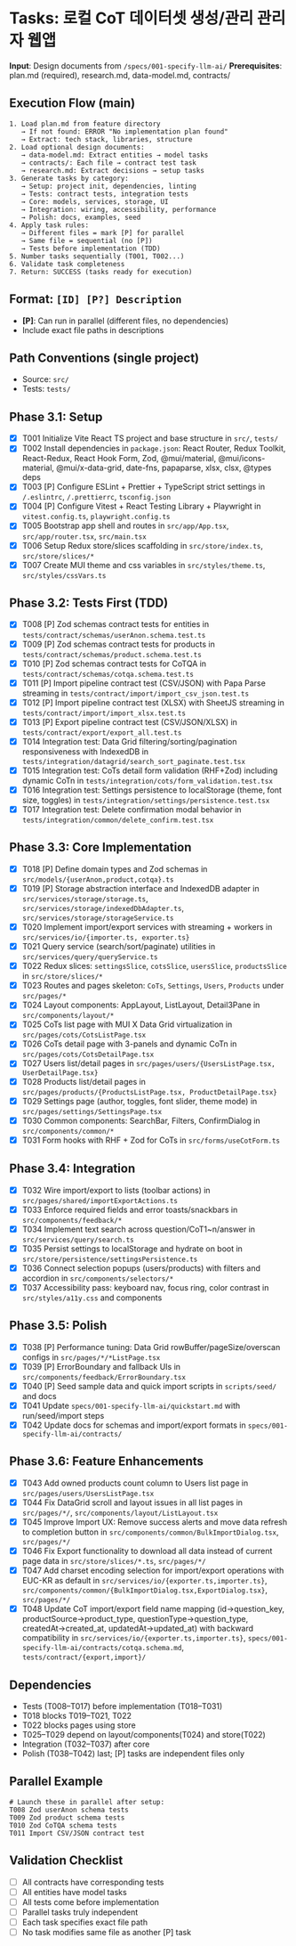 # Tasks: 로컬 CoT 데이터셋 생성/관리 관리자 웹앱

**Input**: Design documents from `/specs/001-specify-llm-ai/`
**Prerequisites**: plan.md (required), research.md, data-model.md, contracts/

## Execution Flow (main)
```
1. Load plan.md from feature directory
   → If not found: ERROR "No implementation plan found"
   → Extract: tech stack, libraries, structure
2. Load optional design documents:
   → data-model.md: Extract entities → model tasks
   → contracts/: Each file → contract test task
   → research.md: Extract decisions → setup tasks
3. Generate tasks by category:
   → Setup: project init, dependencies, linting
   → Tests: contract tests, integration tests
   → Core: models, services, storage, UI
   → Integration: wiring, accessibility, performance
   → Polish: docs, examples, seed
4. Apply task rules:
   → Different files = mark [P] for parallel
   → Same file = sequential (no [P])
   → Tests before implementation (TDD)
5. Number tasks sequentially (T001, T002...)
6. Validate task completeness
7. Return: SUCCESS (tasks ready for execution)
```

## Format: `[ID] [P?] Description`
- **[P]**: Can run in parallel (different files, no dependencies)
- Include exact file paths in descriptions

## Path Conventions (single project)
- Source: `src/`
- Tests: `tests/`

## Phase 3.1: Setup
- [x] T001 Initialize Vite React TS project and base structure in `src/`, `tests/`
- [x] T002 Install dependencies in `package.json`: React Router, Redux Toolkit, React-Redux, React Hook Form, Zod, @mui/material, @mui/icons-material, @mui/x-data-grid, date-fns, papaparse, xlsx, clsx, @types deps
- [x] T003 [P] Configure ESLint + Prettier + TypeScript strict settings in `/.eslintrc`, `/.prettierrc`, `tsconfig.json`
- [x] T004 [P] Configure Vitest + React Testing Library + Playwright in `vitest.config.ts`, `playwright.config.ts`
- [x] T005 Bootstrap app shell and routes in `src/app/App.tsx`, `src/app/router.tsx`, `src/main.tsx`
- [x] T006 Setup Redux store/slices scaffolding in `src/store/index.ts`, `src/store/slices/*`
- [x] T007 Create MUI theme and css variables in `src/styles/theme.ts`, `src/styles/cssVars.ts`

## Phase 3.2: Tests First (TDD)
- [x] T008 [P] Zod schemas contract tests for entities in `tests/contract/schemas/userAnon.schema.test.ts`
- [x] T009 [P] Zod schemas contract tests for products in `tests/contract/schemas/product.schema.test.ts`
- [x] T010 [P] Zod schemas contract tests for CoTQA in `tests/contract/schemas/cotqa.schema.test.ts`
- [x] T011 [P] Import pipeline contract test (CSV/JSON) with Papa Parse streaming in `tests/contract/import/import_csv_json.test.ts`
- [x] T012 [P] Import pipeline contract test (XLSX) with SheetJS streaming in `tests/contract/import/import_xlsx.test.ts`
- [x] T013 [P] Export pipeline contract test (CSV/JSON/XLSX) in `tests/contract/export/export_all.test.ts`
- [x] T014 Integration test: Data Grid filtering/sorting/pagination responsiveness with IndexedDB in `tests/integration/datagrid/search_sort_paginate.test.tsx`
- [x] T015 Integration test: CoTs detail form validation (RHF+Zod) including dynamic CoTn in `tests/integration/cots/form_validation.test.tsx`
- [x] T016 Integration test: Settings persistence to localStorage (theme, font size, toggles) in `tests/integration/settings/persistence.test.tsx`
- [x] T017 Integration test: Delete confirmation modal behavior in `tests/integration/common/delete_confirm.test.tsx`

## Phase 3.3: Core Implementation
- [x] T018 [P] Define domain types and Zod schemas in `src/models/{userAnon,product,cotqa}.ts`
- [x] T019 [P] Storage abstraction interface and IndexedDB adapter in `src/services/storage/storage.ts`, `src/services/storage/indexedDbAdapter.ts`, `src/services/storage/storageService.ts`
- [x] T020 Implement import/export services with streaming + workers in `src/services/io/{importer.ts, exporter.ts}`
- [x] T021 Query service (search/sort/paginate) utilities in `src/services/query/queryService.ts`
- [x] T022 Redux slices: `settingsSlice`, `cotsSlice`, `usersSlice`, `productsSlice` in `src/store/slices/*`
- [x] T023 Routes and pages skeleton: `CoTs`, `Settings`, `Users`, `Products` under `src/pages/*`
- [x] T024 Layout components: AppLayout, ListLayout, Detail3Pane in `src/components/layout/*`
- [x] T025 CoTs list page with MUI X Data Grid virtualization in `src/pages/cots/CotsListPage.tsx`
- [x] T026 CoTs detail page with 3-panels and dynamic CoTn in `src/pages/cots/CotsDetailPage.tsx`
- [x] T027 Users list/detail pages in `src/pages/users/{UsersListPage.tsx, UserDetailPage.tsx}`
- [x] T028 Products list/detail pages in `src/pages/products/{ProductsListPage.tsx, ProductDetailPage.tsx}`
- [x] T029 Settings page (author, toggles, font slider, theme mode) in `src/pages/settings/SettingsPage.tsx`
- [x] T030 Common components: SearchBar, Filters, ConfirmDialog in `src/components/common/*`
- [x] T031 Form hooks with RHF + Zod for CoTs in `src/forms/useCotForm.ts`

## Phase 3.4: Integration
- [x] T032 Wire import/export to lists (toolbar actions) in `src/pages/shared/importExportActions.ts`
- [x] T033 Enforce required fields and error toasts/snackbars in `src/components/feedback/*`
- [x] T034 Implement text search across question/CoT1~n/answer in `src/services/query/search.ts`
- [x] T035 Persist settings to localStorage and hydrate on boot in `src/store/persistence/settingsPersistence.ts`
- [x] T036 Connect selection popups (users/products) with filters and accordion in `src/components/selectors/*`
- [x] T037 Accessibility pass: keyboard nav, focus ring, color contrast in `src/styles/a11y.css` and components

## Phase 3.5: Polish
- [x] T038 [P] Performance tuning: Data Grid rowBuffer/pageSize/overscan configs in `src/pages/*/*ListPage.tsx`
- [x] T039 [P] ErrorBoundary and fallback UIs in `src/components/feedback/ErrorBoundary.tsx`
- [x] T040 [P] Seed sample data and quick import scripts in `scripts/seed/` and docs
- [x] T041 Update `specs/001-specify-llm-ai/quickstart.md` with run/seed/import steps
- [x] T042 Update docs for schemas and import/export formats in `specs/001-specify-llm-ai/contracts/`

## Phase 3.6: Feature Enhancements
- [x] T043 Add owned products count column to Users list page in `src/pages/users/UsersListPage.tsx`
- [x] T044 Fix DataGrid scroll and layout issues in all list pages in `src/pages/*/`, `src/components/layout/ListLayout.tsx`
- [x] T045 Improve Import UX: Remove success alerts and move data refresh to completion button in `src/components/common/BulkImportDialog.tsx`, `src/pages/*/`
- [x] T046 Fix Export functionality to download all data instead of current page data in `src/store/slices/*.ts`, `src/pages/*/`
- [x] T047 Add charset encoding selection for import/export operations with EUC-KR as default in `src/services/io/{exporter.ts,importer.ts}`, `src/components/common/{BulkImportDialog.tsx,ExportDialog.tsx}`, `src/pages/*/`
- [x] T048 Update CoT import/export field name mapping (id→question_key, productSource→product_type, questionType→question_type, createdAt→created_at, updatedAt→updated_at) with backward compatibility in `src/services/io/{exporter.ts,importer.ts}`, `specs/001-specify-llm-ai/contracts/cotqa.schema.md`, `tests/contract/{export,import}/`

## Dependencies
- Tests (T008–T017) before implementation (T018–T031)
- T018 blocks T019–T021, T022
- T022 blocks pages using store
- T025–T029 depend on layout/components(T024) and store(T022)
- Integration (T032–T037) after core
- Polish (T038–T042) last; [P] tasks are independent files only

## Parallel Example
```
# Launch these in parallel after setup:
T008 Zod userAnon schema tests
T009 Zod product schema tests
T010 Zod CoTQA schema tests
T011 Import CSV/JSON contract test
```

## Validation Checklist
- [ ] All contracts have corresponding tests
- [ ] All entities have model tasks
- [ ] All tests come before implementation
- [ ] Parallel tasks truly independent
- [ ] Each task specifies exact file path
- [ ] No task modifies same file as another [P] task
